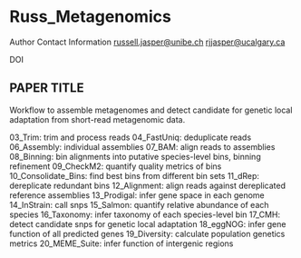 # Russ_Metagenomics

Author Contact Information
russell.jasper@unibe.ch
rjjasper@ucalgary.ca


DOI

## PAPER TITLE

Workflow to assemble metagenomes and detect candidate for genetic local adaptation from short-read metagenomic data.

03_Trim: trim and process reads
04_FastUniq: deduplicate reads
06_Assembly: individual assemblies
07_BAM: align reads to assemblies
08_Binning: bin alignments into putative species-level bins, binning refinement
09_CheckM2: quantify quality metrics of bins
10_Consolidate_Bins: find best bins from different bin sets
11_dRep: dereplicate redundant bins
12_Alignment: align reads against dereplicated reference assemblies
13_Prodigal: infer gene space in each genome
14_InStrain: call snps
15_Salmon: quantify relative abundance of each species
16_Taxonomy: infer taxonomy of each species-level bin
17_CMH: detect candidate snps for genetic local adaptation
18_eggNOG: infer gene function of all predicted genes
19_Diversity: calculate population genetics metrics
20_MEME_Suite: infer function of intergenic regions
